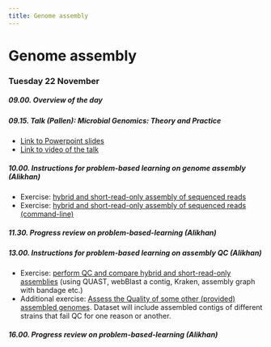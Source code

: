 ```yaml
---
title: Genome assembly
---
```


# Genome assembly

###  Tuesday 22 November

##### 09.00. Overview of the day

##### 09.15. Talk (Pallen):  *Microbial Genomics: Theory and Practice*

- [Link to Powerpoint slides](/seq-analysis/Week_3_Talk_Microbial_genomics.pptx)
- [Link to video of the talk](https://youtu.be/R7qbVx3Fu0A)

##### 10.00. Instructions for problem-based learning on genome assembly (Alikhan)

- Exercise: [hybrid and short-read-only assembly of sequenced reads](/seq-analysis/genome-assembly)
- Exercise: [hybrid and short-read-only assembly of sequenced reads (command-line)](/seq-analysis/genome-assembly-cli)

##### 11.30. Progress review on problem-based-learning (Alikhan)

##### 13.00. Instructions for problem-based learning on assembly QC (Alikhan)

- Exercise: [perform QC and compare hybrid and short-read-only assemblies](/seq-analysis/assembly_qc) (using QUAST, webBlast a contig, Kraken, assembly graph with bandage etc.)
- Additional exercise: [Assess the Quality of some other (provided) assembled genomes](/seq-analysis/check_qc). Dataset will include assembled contigs of different strains that fail QC for one reason or another.

##### 16.00. Progress review on problem-based-learning (Alikhan)

